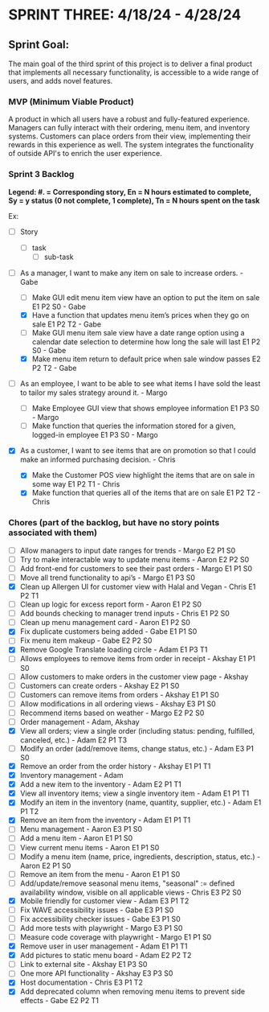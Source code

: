 # SPRINT THREE: 4/18/24 - 4/28/24

## Sprint Goal:

The main goal of the third sprint of this project is to deliver a final product that implements all necessary functionality, is accessible to a wide range of users, and adds novel features.

### MVP (Minimum Viable Product)

A product in which all users have a robust and fully-featured experience. Managers can fully interact with their ordering, menu item, and inventory systems. Customers can place orders from their view, implementing their rewards in this experience as well. The system integrates the functionality of outside API's to enrich the user experience.

### Sprint 3 Backlog

**Legend: #. = Corresponding story, En = N hours estimated to complete, Sy = y status (0 not complete, 1 complete), Tn = N hours spent on the task**

Ex:

- [ ] Story

  - [ ] task
    - [ ] sub-task

- [ ] As a manager, I want to make any item on sale to increase orders. - Gabe
  - [ ] Make GUI edit menu item view have an option to put the item on sale E1 P2 S0 - Gabe
  - [x] Have a function that updates menu item’s prices when they go on sale E1 P2 T2 - Gabe
  - [ ] Make GUI menu item sale view have a date range option using a calendar date selection to determine how long the sale will last E1 P2 S0 - Gabe
  - [x] Make menu item return to default price when sale window passes E2 P2 T2 - Gabe
- [ ] As an employee, I want to be able to see what items I have sold the least to tailor my sales strategy around it. - Margo
  - [ ] Make Employee GUI view that shows employee information E1 P3 S0 - Margo
  - [ ] Make function that queries the information stored for a given, logged-in employee E1 P3 S0 - Margo
- [x] As a customer, I want to see items that are on promotion so that I could make an informed purchasing decision. - Chris
  - [x] Make the Customer POS view highlight the items that are on sale in some way E1 P2 T1 - Chris
  - [x] Make function that queries all of the items that are on sale E1 P2 T2 - Chris

### Chores (part of the backlog, but have no story points associated with them)
- [ ] Allow managers to input date ranges for trends - Margo E2 P1 S0
- [ ] Try to make interactable way to update menu items - Aaron E2 P2 S0
- [ ] Add front-end for customers to see their past orders - Margo E1 P1 S0
- [ ] Move all trend functionality to api’s - Margo E1 P3 S0
- [x] Clean up Allergen UI for customer view with Halal and Vegan - Chris E1 P2 T1
- [ ] Clean up logic for excess report form - Aaron E1 P2 S0
- [ ] Add bounds checking to manager trend inputs - Chris E1 P2 S0
- [ ] Clean up menu management card - Aaron E1 P2 S0
- [x] Fix duplicate customers being added - Gabe E1 P1 S0
- [ ] Fix menu item makeup - Gabe E2 P2 S0
- [x] Remove Google Translate loading circle - Adam E1 P3 T1
- [ ] Allows employees to remove items from order in receipt - Akshay E1 P1 S0
- [ ] Allow customers to make orders in the customer view page - Akshay
- [ ] Customers can create orders - Akshay E2 P1 S0
- [ ] Customers can remove items from orders - Akshay E1 P1 S0
- [ ] Allow modifications in all ordering views - Akshay E3 P1 S0
- [ ] Recommend items based on weather - Margo E2 P2 S0
- [ ] Order management - Adam, Akshay
- [x] View all orders; view a single order (including status: pending, fulfilled, canceled, etc.) - Adam E2 P1 T3
- [ ] Modify an order (add/remove items, change status, etc.) - Adam E3 P1 S0
- [x] Remove an order from the order history - Akshay E1 P1 T1
- [x] Inventory management - Adam
- [x] Add a new item to the inventory - Adam E2 P1 T1
- [x] View all inventory items; view a single inventory item - Adam E1 P1 T1
- [x] Modify an item in the inventory (name, quantity, supplier, etc.) - Adam E1 P1 T2
- [x] Remove an item from the inventory - Adam E1 P1 T1
- [ ] Menu management - Aaron E3 P1 S0
- [ ] Add a menu item - Aaron E1 P1 S0
- [ ] View current menu items - Aaron E1 P1 S0
- [ ] Modify a menu item (name, price, ingredients, description, status, etc.) - Aaron E2 P1 S0
- [ ] Remove an item from the menu - Aaron E1 P1 S0
- [ ] Add/update/remove seasonal menu items, "seasonal" := defined availability window, visible on all applicable views - Chris E3 P2 S0
- [x] Mobile friendly for customer view - Adam E3 P1 T2
- [ ] Fix WAVE accessibility issues - Gabe E3 P1 S0
- [ ] Fix accessibility checker issues - Gabe E3 P1 S0
- [ ] Add more tests with playwright - Margo E3 P1 S0
- [ ] Measure code coverage with playwright - Margo E1 P1 S0
- [x] Remove user in user management - Adam E1 P1 T1
- [x] Add pictures to static menu board - Adam E2 P2 T2
- [ ] Link to external site - Akshay E1 P3 S0
- [ ] One more API functionality - Akshay E3 P3 S0
- [x] Host documentation - Chris E3 P1 T2
- [x] Add deprecated column when removing menu items to prevent side effects - Gabe E2 P2 T1
